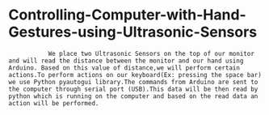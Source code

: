 # Controlling-Computer-with-Hand-Gestures-using-Ultrasonic-Sensors
               We place two Ultrasonic Sensors on the top of our monitor and will read the distance between the monitor and our hand using Arduino. Based on this value of distance,we will perform certain actions.To perform actions on our keyboard(Ex: pressing the space bar) we use Python pyautogui library.The commands from Arduino are sent to the computer through serial port (USB).This data will be then read by python which is running on the computer and based on the read data an action will be performed.
